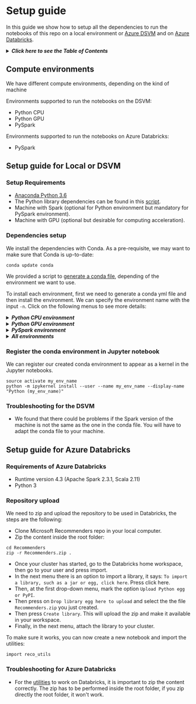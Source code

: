 # Setup guide 

In this guide we show how to setup all the dependencies to run the notebooks of this repo on a local environment or [Azure DSVM](https://azure.microsoft.com/en-us/services/virtual-machines/data-science-virtual-machines/) and on [Azure Databricks](https://azure.microsoft.com/en-us/services/databricks/). 

<details>
<summary><strong><em>Click here to see the Table of Contents</em></strong></summary>
 
* [Compute environments](#compute-environments)
* [Setup guide for Local or DSVM](#setup-guide-for-local-or-dsvm)
  * [Setup Requirements](#setup-requirements)
  * [Dependencies setup](#dependencies-setup)
  * [Register the conda environment in Jupyter notebook](register-the-conda-environment-in-jupyter-notebook)
  * [Tests](#tests)
  * [Troubleshooting for the DSVM](#troubleshooting-for-the-dsvm)
* [Setup guide for Azure Databricks](#setup-guide-for-azure-databricks)
  * [Requirements of Azure Databricks](#requirements-of-azure-databricks)
  * [Repository upload](#repository-upload)
  * [Dependencies setup for Azure Databricks](#dependencies-setup-for-azure-databricks)
  * [Troubleshooting for Azure Databricks](#troubleshooting-for-azure-databricks)
</details>

## Compute environments

We have different compute environments, depending on the kind of machine

Environments supported to run the notebooks on the DSVM:
* Python CPU
* Python GPU
* PySpark

Environments supported to run the notebooks on Azure Databricks:
* PySpark

## Setup guide for Local or DSVM

### Setup Requirements

- [Anaconda Python 3.6](https://conda.io/miniconda.html)
- The Python library dependencies can be found in this [script](scripts/generate_conda_file.sh).
- Machine with Spark (optional for Python environment but mandatory for PySpark environment).
- Machine with GPU (optional but desirable for computing acceleration).

### Dependencies setup

We install the dependencies with Conda. As a pre-requisite, we may want to make sure that Conda is up-to-date:

    conda update conda

We provided a script to [generate a conda file](scripts/generate_conda_file.sh), depending of the environment we want to use.

To install each environment, first we need to generate a conda yml file and then install the environment. We can specify the environment name with the input `-n`. Click on the following menus to see more details:

<details>
<summary><strong><em>Python CPU environment</em></strong></summary>

Assuming the repo is cloned as `Recommenders` in the local system, to install the Python CPU environment:

    cd Recommenders
    ./scripts/generate_conda_file.sh
    conda env create -n reco_bare -f conda_bare.yaml 

</details>

<details>
<summary><strong><em>Python GPU environment</em></strong></summary>

Assuming that you have a GPU machine, to install the Python GPU environment, which by default installs the CPU environment:

    cd Recommenders
    ./scripts/generate_conda_file.sh --gpu
    conda env create -n reco_gpu -f conda_gpu.yaml 

</details>

<details>
<summary><strong><em>PySpark environment</em></strong></summary>

To install the PySpark environment, which by default installs the CPU environment:

    cd Recommenders
    ./scripts/generate_conda_file.sh --pyspark
    conda env create -n reco_pyspark -f conda_pyspark.yaml

**NOTE** for this environment, we need to set the environment variables `PYSPARK_PYTHON` and `PYSPARK_DRIVER_PYTHON` to point to the conda python executable.

For setting these variables every time the environment is activated, we can follow the steps of this [guide](https://conda.io/docs/user-guide/tasks/manage-environments.html#macos-and-linux). Assuming that we have installed the environment in `/anaconda/envs/reco_pyspark`, we create the file `/anaconda/envs/reco_pyspark/activate.d/env_vars.sh` and add:

```bash
#!/bin/sh
export PYSPARK_PYTHON=/anaconda/envs/reco_pyspark/bin/python
export PYSPARK_DRIVER_PYTHON=/anaconda/envs/reco_pyspark/bin/python
```

This will export the variables every time we do `source activate reco_pyspark`. To unset these variables when we deactivate the environment, we create the file `/anaconda/envs/reco_pyspark/deactivate.d/env_vars.sh` and add:

```bash
#!/bin/sh
unset PYSPARK_PYTHON
unset PYSPARK_DRIVER_PYTHON
```
</details>

<details>
<summary><strong><em>All environments</em></strong></summary>

To install all three environments:

    cd Recommenders
    ./scripts/generate_conda_file.sh  --gpu --pyspark
    conda env create -n reco_full -f conda_full.yaml

</details>


### Register the conda environment in Jupyter notebook

We can register our created conda environment to appear as a kernel in the Jupyter notebooks. 

    source activate my_env_name
    python -m ipykernel install --user --name my_env_name --display-name "Python (my_env_name)"


### Troubleshooting for the DSVM

* We found that there could be problems if the Spark version of the machine is not the same as the one in the conda file. You will have to adapt the conda file to your machine. 

## Setup guide for Azure Databricks

### Requirements of Azure Databricks
* Runtime version 4.3 (Apache Spark 2.3.1, Scala 2.11)
* Python 3

### Repository upload
We need to zip and upload the repository to be used in Databricks, the steps are the following:
* Clone Microsoft Recommenders repo in your local computer.
* Zip the content inside the root folder:
```
cd Recommenders
zip -r Recommenders.zip .
```
* Once your cluster has started, go to the Databricks home workspace, then go to your user and press import.
* In the next menu there is an option to import a library, it says: `To import a library, such as a jar or egg, click here`. Press click here.
* Then, at the first drop-down menu, mark the option `Upload Python egg or PyPI`.
* Then press on `Drop library egg here to upload` and select the the file `Recommenders.zip` you just created.
* Then press `Create library`. This will upload the zip and make it available in your workspace.
* Finally, in the next menu, attach the library to your cluster.

To make sure it works, you can now create a new notebook and import the utilities:
```
import reco_utils
```

### Troubleshooting for Azure Databricks
* For the [utilities](reco_utils) to work on Databricks, it is important to zip the content correctly. The zip has to be performed inside the root folder, if you zip directly the root folder, it won't work.

